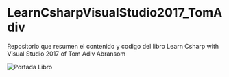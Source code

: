 # LearnCsharpVisualStudio2017_TomAdiv
Repositorio que resumen el contenido  y codigo del libro Learn Csharp with Visual Studio 2017 of Tom Adiv Abransom 

![Portada Libro](https://static.packt-cdn.com/products/9781789539004/cover/smaller)
